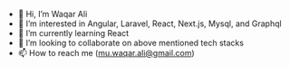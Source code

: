 - 👋 Hi, I’m Waqar Ali
- 👀 I’m interested in Angular, Laravel, React, Next.js, Mysql, and Graphql
- 🌱 I’m currently learning React
- 💞️ I’m looking to collaborate on above mentioned tech stacks
- 📫 How to reach me (mu.waqar.ali@gmail.com)

<!---
waqarali-7/waqarali-7 is a ✨ special ✨ repository because its `README.md` (this file) appears on your GitHub profile.
You can click the Preview link to take a look at your changes.
--->
